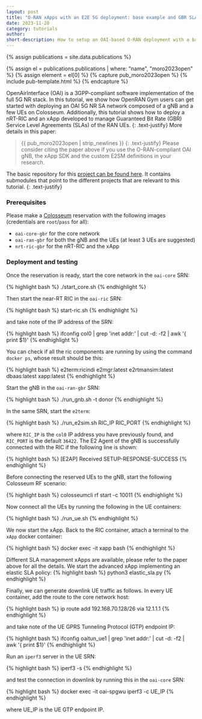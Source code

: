 ```yaml
---
layout: post
title: "O-RAN xApps with an E2E 5G deployment: base example and GBR SLA"
date: 2023-11-28
category: tutorials
author:
short-description: How to setup an OAI-based O-RAN deployment with a basic monitoring xApp and an advanced xApp that manages GBR SLA
---
```


{% assign publications = site.data.publications %}

{% assign el = publications.publications | where: "name", "moro2023open" %}
{% assign element = el[0] %}
{% capture pub_moro2023open %}
{% include pub-template.html %}
{% endcapture %}

OpenAirInterface (OAI) is a 3GPP-compliant software implementation of the full 5G NR stack. In this tutorial, we show how OpenRAN Gym users can get started with deploying an OAI 5G NR SA network composed of a gNB and a few UEs on Colosseum. Additionally, this tutorial shows how to deploy a nRT-RIC and an xApp developed to manage Guaranteed Bit Rate (GBR) Service Level Agreements (SLAs) of the RAN UEs. 
{: .text-justify}
More details in this paper:
> {{ pub_moro2023open | strip_newlines }}
> {: .text-justify}
Please consider citing the paper above if you use the O-RAN-compliant OAI gNB, the xApp SDK and the custom E2SM definitions in your research. 

The basic repository for this [project can be found here](https://github.com/wineslab/OAI-colosseum-ric-integration). It contains submodules that point to the different projects that are relevant to this tutorial. 
{: .text-justify}

### Prerequisites
Please make a [Colosseum](/experimental-platforms/colosseum) reservation with the following images (credentials are `root`/`pass` for all):
- `oai-core-gbr` for the core network
- `oai-ran-gbr` for both the gNB and the UEs (at least 3 UEs are suggested)
- `nrt-ric-gbr` for the nRT-RIC and the xApp

### Deployment and testing
Once the reservation is ready, start the core network in the `oai-core` SRN:

{% highlight bash %}
./start_core.sh
{% endhighlight %}

Then start the near-RT RIC in the `oai-ric` SRN:

{% highlight bash %}
start-ric.sh
{% endhighlight %}

and take note of the IP address of the SRN:

{% highlight bash %}
ifconfig col0 | grep 'inet addr:' | cut -d: -f2 | awk '{ print $1}'
{% endhighlight %}

You can check if all the ric components are running by using the command `docker ps`, whose result should be this:

{% highlight bash %}
e2term:ricindi
e2mgr:latest
e2rtmansim:latest
dbaas:latest
xapp:latest
{% endhighlight %}

Start the gNB in the `oai-ran-gbr` SRN:

{% highlight bash %}
./run_gnb.sh -t donor
{% endhighlight %}

In the same SRN, start the `e2term`:

{% highlight bash %}
./run_e2sim.sh RIC_IP RIC_PORT
{% endhighlight %}

where `RIC_IP` is the `col0` IP address you have previously found, and `RIC_PORT` is the default `36422`. The E2 Agent of the gNB is successfully connected with the RIC if the following line is shown:

{% highlight bash %}
[E2AP] Received SETUP-RESPONSE-SUCCESS
{% endhighlight %}

Before connecting the reserved UEs to the gNB, start the following Colosseum RF scenario:

{% highlight bash %}
colosseumcli rf start -c 10011
{% endhighlight %}

Now connect all the UEs by running the following in the UE containers:

{% highlight bash %}
./run_ue.sh
{% endhighlight %}

We now start the xApp. Back to the RIC container, attach a terminal to the `xApp` docker container:

{% highlight bash %}
docker exec -it xapp bash
{% endhighlight %}

Different SLA management xApps are available, please refer to the paper above for all the details. We start the advanced xApp implementing an elastic SLA policy:
{% highlight bash %}
python3 elastic_sla.py
{% endhighlight %}

Finally, we can generate downlink UE traffic as follows. In every UE container, add the route to the core network host:

{% highlight bash %}
ip route add 192.168.70.128/26 via 12.1.1.1
{% endhighlight %} 

and take note of the UE GPRS Tunneling Protocol (GTP) endpoint IP:

{% highlight bash %}
ifconfig oaitun_ue1 | grep 'inet addr:' | cut -d: -f2 | awk '{ print $1}'
{% endhighlight %}

Run an `iperf3` server in the UE SRN:

{% highlight bash %}
iperf3 -s
{% endhighlight %}

and test the connection in downlink by running this in the `oai-core` SRN:

{% highlight bash %}
docker exec -it oai-spgwu iperf3 -c UE_IP 
{% endhighlight %}

where UE_IP is the UE GTP endpoint IP.
